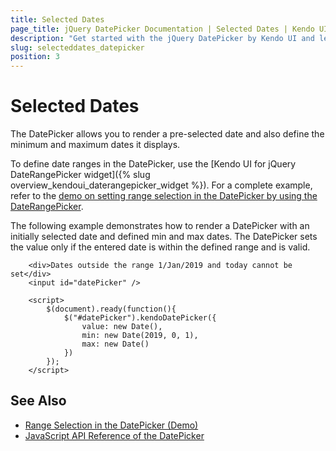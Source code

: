 ```yaml
---
title: Selected Dates
page_title: jQuery DatePicker Documentation | Selected Dates | Kendo UI
description: "Get started with the jQuery DatePicker by Kendo UI and learn how to set selected dates and date ranges in the widget."
slug: selecteddates_datepicker
position: 3
---
```


# Selected Dates

The DatePicker allows you to render a pre-selected date and also define the minimum and maximum dates it displays.

To define date ranges in the DatePicker, use the [Kendo UI for jQuery DateRangePicker widget]({% slug overview_kendoui_daterangepicker_widget %}). For a complete example, refer to the [demo on setting range selection in the DatePicker by using the DateRangePicker](https://demos.telerik.com/kendo-ui/datepicker/rangeselection).

The following example demonstrates how to render a DatePicker with an initially selected date and defined min and max dates. The DatePicker sets the value only if the entered date is within the defined range and is valid.

```dojo
    <div>Dates outside the range 1/Jan/2019 and today cannot be set</div>
    <input id="datePicker" />

    <script>
        $(document).ready(function(){
            $("#datePicker").kendoDatePicker({
                value: new Date(),
                min: new Date(2019, 0, 1),
                max: new Date()
            })
        });
    </script>
```

## See Also

* [Range Selection in the DatePicker (Demo)](https://demos.telerik.com/kendo-ui/datepicker/rangeselection)
* [JavaScript API Reference of the DatePicker](/api/javascript/ui/datepicker)
